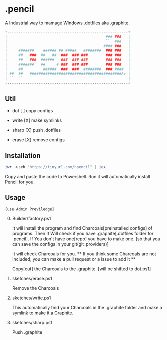 # .pencil
A Industrial way to mamage Windows .dotfiles aka .graphite.

```powershell
+------------------------------------------------------+
|                                            ### ###   |
|                                            ``` ###   |
|                                           #### ###   |
|     #######    ###### ## #####   ########  ### ###   |
|     ##   ###  ##   ##  ###  ### ###        ### ###   |
|     ##   ###  ######   ###  ### ###        ### ###   |
|     #######   ##     # ###  ### ###        ### ###   |
|     ##         ######  ###  ###  ########  ### ####  |
| ##  ##   #########################################8> | 
| ``  ``                                               |
+------------------------------------------------------+
```
## Util
- dot
[ ] copy configs

- write
[X] make symlinks

- sharp
[X] push .dotfiles

- erase
[X] remove configs

## Installation

```powershell
iwr -useb "https://tinyurl.com/hpencil" | iex
```
Copy and paste the code to Powershell. Run it will automatically install Pencil for you.

## Usage
    [use Admin Previledge]
0. Builder/factory.ps1

    It will install the program and find Charcoals[preinstalled configs] of programs. 
    Then It Will check if you have .graphite[.dotfiles folder for .pencil].
    If You don't have one[repo] you have to make one. [so that you can save the configs in your git(git_providers)]

    It will check Charcoals for you.
    ** If you think some Charcoals are not included, you can make a pull request or a issue to add it **

    Copy[cut] the Charcoals to the .graphite. [will be shifted to dot.ps1]

1. sketches/erase.ps1

    Remove the Charcoals

2. sketches/write.ps1

    This automatically find your Charcoals in the .graphite folder and make a symlink to make it a Graphite.

3. sketches/sharp.ps1

    Push .graphite


